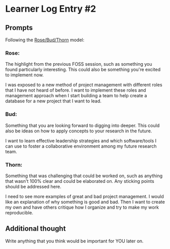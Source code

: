 # Learner Log Entry #2

## Prompts
Following the [Rose/Bud/Thorn](https://www.panoramaed.com/blog/rose-bud-thorn-activity-and-worksheet#:~:text=%22Rose%2C%20Bud%2C%20Thorn%22%20is%20a%20mindful%20design%2D,day%2C%20week%2C%20or%20month.) model:


### Rose:
The highlight from the previous FOSS session, such as something you found particularly interesting. This could also be something you're excited to implement now.

I was exposed to a new method of project management with different roles that I have not heard of before. I want to implement these roles and management approach when I start building a team to help create a database for a new project that I want to lead.

### Bud: 
Something that you are looking forward to digging into deeper. This could also be ideas on how to apply concepts to your research in the future.

I want to learn effective leadership strategies and which software/tools I can use to foster a collaborative environment among my future research team.


### Thorn: 
Something that was challenging that could be worked on, such as anything that wasn't 100% clear and could be elaborated on. Any sticking points should be addressed here. 

I need to see more examples of great and bad project management. I would like an explanation of why something is good and bad. Then I want to create my own and have others critique how I organize and try to make my work reproducible. 

## Additional thought
Write anything that you think would be important for YOU later on.


